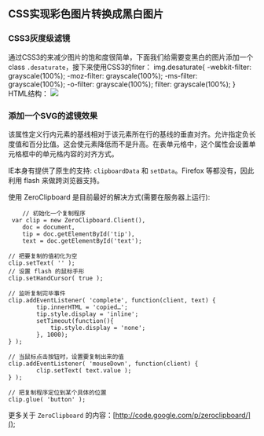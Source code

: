 ## CSS实现彩色图片转换成黑白图片

### CSS3灰度级滤镜

通过CSS3的来减少图片的饱和度很简单，下面我们给需要变黑白的图片添加一个class `.desaturate`，接下来使用CSS3的fiter：
        img.desaturate{
                -webkit-filter: grayscale(100%);
                   -moz-filter: grayscale(100%);
                    -ms-filter: grayscale(100%);
                     -o-filter: grayscale(100%);
                        filter: grayscale(100%);
        }
HTML结构：
        <img src="***.png" class="desaturate"/>

### 添加一个SVG的滤镜效果



该属性定义行内元素的基线相对于该元素所在行的基线的垂直对齐。允许指定负长度值和百分比值。这会使元素降低而不是升高。在表单元格中，这个属性会设置单元格框中的单元格内容的对齐方式。




IE本身有提供了原生的支持: `clipboardData` 和 `setData`。Firefox 等都没有，因此利用 flash 来做跨浏览器支持。

使用 ZeroClipboard 是目前最好的解决方式(需要在服务器上运行):  

        // 初始化一个复制程序
     var clip = new ZeroClipboard.Client(),
        doc = document,
        tip = doc.getElementById('tip'),
        text = doc.getElementById('text');
        
    // 把要复制的值初化为空
    clip.setText( '' );
    // 设置 flash 的鼠标手形
    clip.setHandCursor( true );
            
    // 监听复制完毕事件
    clip.addEventListener( 'complete', function(client, text) {
            tip.innerHTML = 'copied…';
            tip.style.display = 'inline';
            setTimeout(function(){
                tip.style.display = 'none';
            }, 1000);
    } );
    
    // 当鼠标点击按钮时，设置要复制出来的值 
    clip.addEventListener( 'mouseDown', function(client) { 
            clip.setText( text.value );
    } );
    
    // 把复制程序定位到某个具体的位置
    clip.glue( 'button' );
    
更多关于 `ZeroClipboard` 的内容：[http://code.google.com/p/zeroclipboard/]();